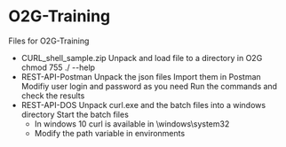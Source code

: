 # O2G-Training
Files for O2G-Training
- CURL_shell_sample.zip
  Unpack and load file to a directory in O2G
  chmod 755 <file>
  ./<file> --help
- REST-API-Postman
  Unpack the json files
  Import them in Postman
  Modifiy user login and password as you need
  Run the commands and check the results
- REST-API-DOS
  Unpack curl.exe and the batch files into a windows directory
  Start the batch files
  - In windows 10 curl is available in \windows\system32
  - Modify the path variable in environments
